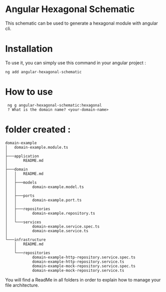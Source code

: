# Angular Hexagonal Schematic

This schematic can be used to generate a hexagonal module with angular cli.


# Installation

To use it, you can simply use this command in your angular project :

```
ng add angular-hexagonal-schematic
```


# How to use

```
 ng g angular-hexagonal-schematic:hexagonal
 ? What is the domain name? <your-domain-name>
```

# folder created :
```
domain-example
│   domain-example.module.ts
│
├───application
│       README.md
│
├───domain
│   │   README.md
│   │
│   ├───models
│   │       domain-example.model.ts
│   │
│   ├───ports
│   │       domain-example.port.ts
│   │
│   ├───repositories
│   │       domain-example.repository.ts
│   │
│   └───services
│           domain-example.service.spec.ts
│           domain-example.service.ts
│
└───infrastructure
    │   README.md
    │
    └───repositories
            domain-example-http-repository.service.spec.ts
            domain-example-http-repository.service.ts
            domain-example-mock-repository.service.spec.ts
            domain-example-mock-repository.service.ts
```

You will find a ReadMe in all folders in order to explain how to manage your file architecture.